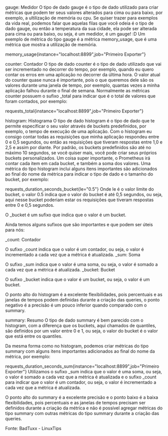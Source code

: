 gauge: Medidor
O tipo de dado gauge é o tipo de dado utilizado para criar métricas que podem ter seus valores alterados para cima ou para baixo, por exemplo, a ultilização de memória ou cpu. Se quiser trazer para exemplos da vida real, podemos falar que aquelas filas que você odeia é o tipo de dado gauge, ou então a temperatura da sua cidade, ela pode ser alterada para cima ou para baixo, ou seja, é um medidor, é um gauge! :D Um exemplo de métrica do tipo gauge é a métrica memory_usage, que é uma métrica que mostra a utilização de memória.

memory_usage{instance="localhost:8899",job="Primeiro Exporter"}
 

counter: Contador
O tipo de dado counter é o tipo de dado utilizado que vai ser incrementado no decorrer do tempo, por exemplo, quando eu quero contar os erros em uma aplicação no decorrer da última hora. O valor atual do counter quase nunca é importante, pois o que queremos dele são os valores durante uma janela de tempo, por exemplo, quantas vezes a minha aplicação falhou durante o final de semana. Normalmente as métricas counter possuem o sufixo _total para indicar que é o total de valores que foram contados, por exemplo:

requests_total{instance="localhost:8899",job="Primeiro Exporter"}
 

histogram: Histograma
O tipo de dado histogram é o tipo de dado que te permite especificar o seu valor através de buckets predefinidos, por exemplo, o tempo de execução de uma aplicação. Com o histogram eu consigo contar todas as requisições que minha aplicação respondeu entre 0 e 0,5 segundos, ou então as requisições que tiveram respostas entre 1,0 e 2,5 e assim por diante. Por padrão, os buckets predefinidos são até no máximo 10 segundos, se você quiser mais, você pode criar seus próprios buckets personalizados. Um coisa super importante, o Prometheus irá contar cada item em cada bucket, e também a soma dos valores. Uma métrica do tipo histogram inclui alguns itens importantes são adicionados ao final do nome da métrica para indicar o tipo de dado e o tamanho do bucket, por exemplo:

requests_duration_seconds_bucket{le="0.5"}
Onde le é o valor limite do bucket, o valor 0.5 indica que o valor do bucket é até 0,5 segundos, ou seja, aqui nesse bucket poderiam estar os requisições que tiveram respostas entre 0 e 0,5 segundos.

O _bucket é um sufixo que indica que o valor é um bucket.

Ainda temos alguns sufixos que são importantes e que podem ser úteis para nós:

_count: Contador

O sufixo _count indica que o valor é um contador, ou seja, o valor é incrementado a cada vez que a métrica é atualizada.
_sum: Soma

O sufixo _sum indica que o valor é uma soma, ou seja, o valor é somado a cada vez que a métrica é atualizada.
_bucket: Bucket

O sufixo _bucket indica que o valor é um bucket, ou seja, o valor é um bucket.

O ponto alto do histogram é a excelente flexibilidades, pois percentuais e as janelas de tempos podem definidas durante a criação das queries, o ponto negativo é a precisão é um pouco inferior quando comparado com o summary.

 

summary: Resumo
O tipo de dado summary é bem parecido com o histogram, com a diferença que os buckets, aqui chamados de quantiles, são definidos por um valor entre 0 e 1, ou seja, o valor do bucket é o valor que está entre os quantiles.

Da mesma forma como no histogram, podemos criar métricas do tipo summary com alguns itens importantes adicionados ao final do nome da métrica, por exemplo:

requests_duration_seconds_sum{instance="localhost:8899",job="Primeiro Exporter"}
Utilizamos o sufixo _sum indica que o valor é uma soma, ou seja, o valor é somado a cada vez que a métrica é atualizada e o sufixo _count para indicar que o valor é um contador, ou seja, o valor é incrementado a cada vez que a métrica é atualizada.

O ponto alto do summary é a excelente precisão e o ponto baixo é a baixa flexibilidades, pois percentuais e as janelas de tempos precisam ser definidos durante a criação da métrica e não é possível agregar métricas do tipo summary com outras métricas do tipo summary durante a criação das queries.

Fonte: BadTuxx - LinuxTips
